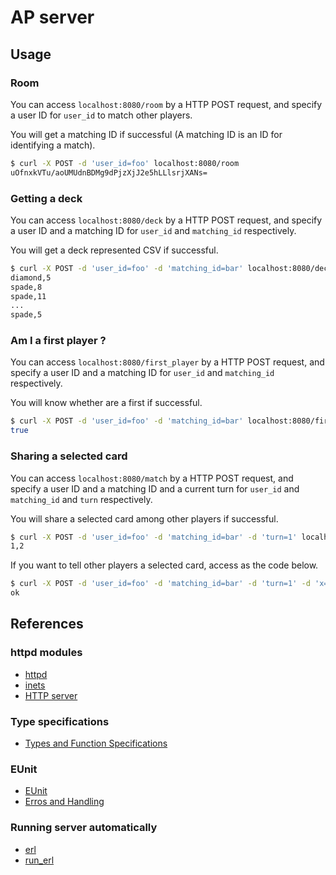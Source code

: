 # AP server

## Usage

### Room

You can access `localhost:8080/room` by a HTTP POST request,
and specify a user ID for `user_id` to match other players.

You will get a matching ID if successful (A matching ID is an ID for identifying a match).

~~~bash
$ curl -X POST -d 'user_id=foo' localhost:8080/room
uOfnxkVTu/aoUMUdnBDMg9dPjzXjJ2e5hLLlsrjXANs=
~~~

### Getting a deck

You can access `localhost:8080/deck` by a HTTP POST request,
and specify a user ID and a matching ID for `user_id` and `matching_id` respectively.

You will get a deck represented CSV if successful.

~~~bash
$ curl -X POST -d 'user_id=foo' -d 'matching_id=bar' localhost:8080/deck
diamond,5
spade,8
spade,11
...
spade,5
~~~

### Am I a first player ?

You can access `localhost:8080/first_player` by a HTTP POST request,
and specify a user ID and a matching ID for `user_id` and `matching_id` respectively.

You will know whether are a first if successful.

~~~bash
$ curl -X POST -d 'user_id=foo' -d 'matching_id=bar' localhost:8080/first_player
true
~~~

### Sharing a selected card

You can access `localhost:8080/match` by a HTTP POST request,
and specify a user ID and a matching ID and a current turn for `user_id` and `matching_id` and `turn` respectively.

You will share a selected card among other players if successful.

~~~bash
$ curl -X POST -d 'user_id=foo' -d 'matching_id=bar' -d 'turn=1' localhost:8080/match
1,2
~~~

If you want to tell other players a selected card, access as the code below.

~~~bash
$ curl -X POST -d 'user_id=foo' -d 'matching_id=bar' -d 'turn=1' -d 'x=1' -d 'y=2' localhost:8080/match
ok
~~~

## References

### httpd modules

- [httpd](http://erlang.org/doc/man/httpd.html)
- [inets](http://erlang.org/doc/man/inets.html)
- [HTTP server](http://erlang.org/doc/apps/inets/http_server.html)

### Type specifications

- [Types and Function Specifications](https://erlang.org/doc/reference_manual/typespec.html)

### EUnit

- [EUnit](http://erlang.org/doc/apps/eunit/chapter.html)
- [Erros and Handling](https://erlang.org/doc/reference_manual/errors.html)

### Running server automatically

- [erl](http://erlang.org/doc/man/erl.html)
- [run_erl](https://erlang.org/doc/man/run_erl.html)

